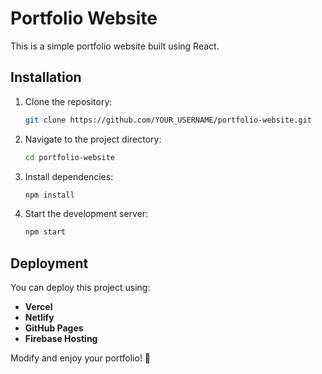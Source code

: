 # Portfolio Website

This is a simple portfolio website built using React.

## Installation

1. Clone the repository:
   ```sh
   git clone https://github.com/YOUR_USERNAME/portfolio-website.git
   ```
2. Navigate to the project directory:
   ```sh
   cd portfolio-website
   ```
3. Install dependencies:
   ```sh
   npm install
   ```
4. Start the development server:
   ```sh
   npm start
   ```

## Deployment

You can deploy this project using:
- **Vercel**
- **Netlify**
- **GitHub Pages**
- **Firebase Hosting**

Modify and enjoy your portfolio! 🚀